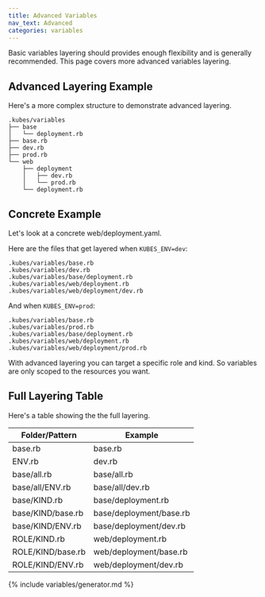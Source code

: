 ```yaml
---
title: Advanced Variables
nav_text: Advanced
categories: variables
---
```


Basic variables layering should provides enough flexibility and is generally recommended. This page  covers more advanced variables layering.

## Advanced Layering Example

Here's a more complex structure to demonstrate advanced layering.

    .kubes/variables
    ├── base
    │   └── deployment.rb
    ├── base.rb
    ├── dev.rb
    ├── prod.rb
    └── web
        ├── deployment
        │   ├── dev.rb
        │   └── prod.rb
        └── deployment.rb

## Concrete Example

Let's look at a concrete web/deployment.yaml.

Here are the files that get layered when `KUBES_ENV=dev`:

    .kubes/variables/base.rb
    .kubes/variables/dev.rb
    .kubes/variables/base/deployment.rb
    .kubes/variables/web/deployment.rb
    .kubes/variables/web/deployment/dev.rb

And when `KUBES_ENV=prod`:

    .kubes/variables/base.rb
    .kubes/variables/prod.rb
    .kubes/variables/base/deployment.rb
    .kubes/variables/web/deployment.rb
    .kubes/variables/web/deployment/prod.rb

With advanced layering you can target a specific role and kind. So variables are only scoped to the resources you want.

## Full Layering Table

Here's a table showing the the full layering.

Folder/Pattern    | Example
------------------|--------------------------------------------
base.rb           | base.rb
ENV.rb            | dev.rb
base/all.rb       | base/all.rb
base/all/ENV.rb   | base/all/dev.rb
base/KIND.rb      | base/deployment.rb
base/KIND/base.rb | base/deployment/base.rb
base/KIND/ENV.rb  | base/deployment/dev.rb
ROLE/KIND.rb      | web/deployment.rb
ROLE/KIND/base.rb | web/deployment/base.rb
ROLE/KIND/ENV.rb  | web/deployment/dev.rb

{% include variables/generator.md %}
